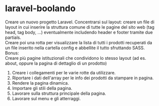 laravel-boolando
===

Creare un nuovo progetto Laravel. Concentrarsi sul layout: creare un file di layout in cui inserire la struttura comune di tutte le pagine del sito web (tag head, tag body, ...) eventualmente includendo header e footer tramite due partials.  
Creare poi una rotta per visualizzare la lista di tutti i prodotti recuperati da un file inserito nella cartella config e abbellite il tutto sfruttando SASS.  
Bonus:  
Creare più pagine istituzionali che condividono lo stesso layout (ad es. about, oppure la pagina di dettaglio di un prodotto)

1. Creare i collegamenti per le varie rotte da utilizzare.
2. Riportare i dati dell'array per le info dei prodotti da stampare in pagina.
3. Rendere la pagina dinamica.
4. Importare gli stili della pagina.
5. Lavorare sulla struttura principale della pagina.
6. Lavorare sul menu e gli atterraggi.
